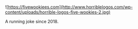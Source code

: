 ![https://fivewookiees.com](http://www.horriblelogos.com/wp-content/uploads/horrible-logos-five-wookies-2.jpg)

A running joke since 2018.

